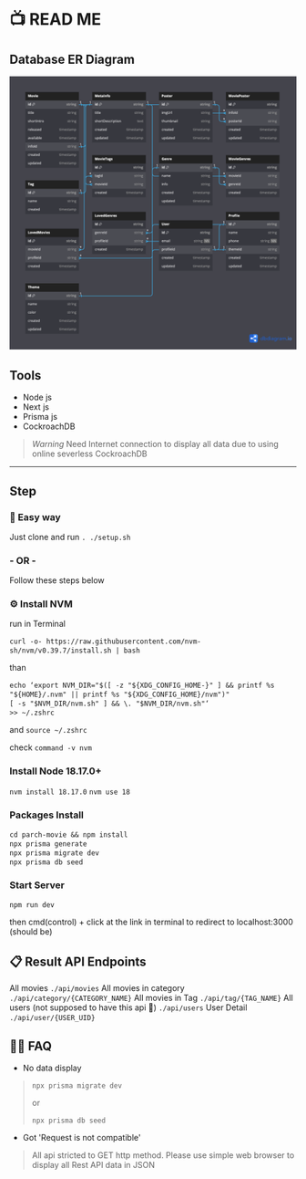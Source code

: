 # 📺 READ ME
## Database ER Diagram
![parch-movie-db-erd](https://github.com/puthwp/parch-movie/blob/develop/src/Parch-movie-erd.png?raw=true)
## Tools
* Node js
* Next js
* Prisma js
* CockroachDB
> *Warning*
Need Internet connection to display all data due to using online severless CockroachDB
---
## Step ##
### 🔆 Easy way
Just clone and run `. ./setup.sh`
### - OR -
Follow these steps below
### ⚙️ Install NVM ###
run in Terminal
```
curl -o- https://raw.githubusercontent.com/nvm-sh/nvm/v0.39.7/install.sh | bash
```

than 
 ``` 
 echo ‘export NVM_DIR="$([ -z "${XDG_CONFIG_HOME-}" ] && printf %s "${HOME}/.nvm" || printf %s "${XDG_CONFIG_HOME}/nvm")" 
[ -s "$NVM_DIR/nvm.sh" ] && \. "$NVM_DIR/nvm.sh"‘ 
>> ~/.zshrc
```
and 
`source ~/.zshrc`

check
`command -v nvm`

### Install Node 18.17.0+ ###
`nvm install 18.17.0`
`nvm use 18`

### Packages Install ###
```
cd parch-movie && npm install
npx prisma generate
npx prisma migrate dev
npx prisma db seed
```

### Start Server ###
```
npm run dev
```
then cmd(control) + click at the link in terminal to redirect to localhost:3000 (should be)

## 📋 Result API Endpoints
All movies
` ./api/movies `
All movies in category
` ./api/category/{CATEGORY_NAME} `
All movies in Tag
` ./api/tag/{TAG_NAME} `
All users (not supposed to have this api 🤭)
` ./api/users `
User Detail
` ./api/user/{USER_UID}`

## ✋🏼 FAQ
- No data display
> ```
> npx prisma migrate dev
> ```
> or
> ```
> npx prisma db seed
> ```
> 
- Got 'Request is not compatible'
> All api stricted to GET http method. Please use simple web browser to display all Rest API data in JSON


